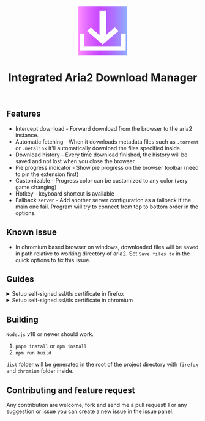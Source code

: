 <div align="center">
  <img src="./public/images/icon.png" alt="logo">
  <h1>Integrated Aria2 Download Manager</h1></div>
<br>

## Features

- Intercept download - Forward download from the browser to the aria2 instance.
- Automatic fetching - When it downloads metadata files such as `.torrent` or
  `.metalink` it'll automatically download the files specified inside.
- Download history - Every time download finished, the history will be saved and
  not lost when you close the browser.
- Pie progress indicator - Show pie progress on the browser toolbar (need to pin
  the extension first)
- Customizable - Progress color can be customized to any color (very game
  changing)
- Hotkey - keyboard shortcut is available
- Fallback server - Add another server configuration as a fallback if the main
  one fail. Program will try to connect from top to bottom order in the options.

## Known issue

- In chromium based browser on windows, downloaded files will be saved in path
  relative to working directory of aria2. Set `Save files to` in the quick
  options to fix this issue.

## Guides

<details>
  <summary>Setup self-signed ssl/tls certificate in firefox</summary>
  <br>

1. Run `genssl.sh` script in the `scripts` folder to generate certificates.
2. Add `root-ca.pem` to Authorities in certificate manager (search for "view
   certificates" in the firefox settings) and check
   `This certificate can identify website` when importing
3. If still not work, try disabling
   `security.certerrors.mitm.auto_enable_enterprise_roots` and
   `security.enterprise_roots.enabled` in `about:config`
4. Finally run
   `aria2c --enable-rpc --rpc-secret=topsecret --rpc-certificate=server.p12 --rpc-secure`

</details>

<details>
  <summary>Setup self-signed ssl/tls certificate in chromium</summary>
  <br>

1. Run `genssl.sh` script in the `scripts` folder to generate certificates.
2. Add `root-ca.pem` to Authorities tab in Manage certificates (search for
   "manage certificates" in the search bar) and check
   `Trust this certificate for identifying websites` when importing
3. Finally run
   `aria2c --enable-rpc --rpc-secret=topsecret --rpc-certificate=server.p12 --rpc-secure`

</details>

## Building

`Node.js` v18 or newer should work.

1. `pnpm install` or `npm install`
2. `npm run build`

`dist` folder will be generated in the root of the project directory with
`firefox` and `chromium` folder inside.

## Contributing and feature request

Any contribution are welcome, fork and send me a pull request! For any
suggestion or issue you can create a new issue in the issue panel.
